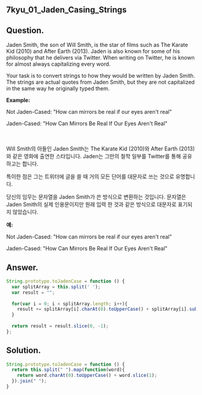 ## **7kyu_01_Jaden_Casing_Strings**

## Question. 
Jaden Smith, the son of Will Smith, is the star of films such as The Karate Kid (2010) and After Earth (2013). Jaden is also known for some of his philosophy that he delivers via Twitter. When writing on Twitter, he is known for almost always capitalizing every word.

Your task is to convert strings to how they would be written by Jaden Smith. The strings are actual quotes from Jaden Smith, but they are not capitalized in the same way he originally typed them.

**Example:**

Not Jaden-Cased: "How can mirrors be real if our eyes aren't real"

Jaden-Cased:     "How Can Mirrors Be Real If Our Eyes Aren't Real"

<br /><br />
Will Smith의 아들인 Jaden Smith는 The Karate Kid (2010)와 After Earth (2013)와 같은 영화에 출연한 스타입니다. Jaden는 그만의 철학 일부를 Twitter를 통해 공유하고는 합니다. 

특이한 점은 그는 트위터에 글을 쓸 때 거의 모든 단어를 대문자로 쓰는 것으로 유명합니다.

당신의 임무는 문자열을 Jaden Smith가 쓴 방식으로 변환하는 것입니다. 문자열은 Jaden Smith의 실제 인용문이지만 원래 입력 한 것과 같은 방식으로 대문자로 표기되지 않았습니다.

**예:**

Not Jaden-Cased: "How can mirrors be real if our eyes aren't real"

Jaden-Cased:     "How Can Mirrors Be Real If Our Eyes Aren't Real"

## Answer.
```javascript
String.prototype.toJadenCase = function () {
  var splitArray = this.split(' ');
  var result = "";
    
  for(var i = 0; i < splitArray.length; i++){
    result += splitArray[i].charAt(0).toUpperCase() + splitArray[i].substring(1, splitArray[i].length) + ' ';
  }
    
  return result = result.slice(0, -1);
};
```

## Solution.
```javascript
String.prototype.toJadenCase = function () { 
  return this.split(" ").map(function(word){
    return word.charAt(0).toUpperCase() + word.slice(1);
  }).join(" ");
}
```


